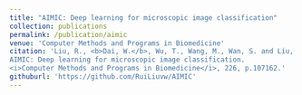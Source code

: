 ```yaml
---
title: "AIMIC: Deep learning for microscopic image classification"
collection: publications
permalink: /publication/aimic
venue: 'Computer Methods and Programs in Biomedicine'
citation: 'Liu, R., <b>Dai, W.</b>, Wu, T., Wang, M., Wan, S. and Liu, J., 2022. 
AIMIC: Deep learning for microscopic image classification. 
<i>Computer Methods and Programs in Biomedicine</i>, 226, p.107162.'
githuburl: 'https://github.com/RuiLiuvw/AIMIC'
---
```

